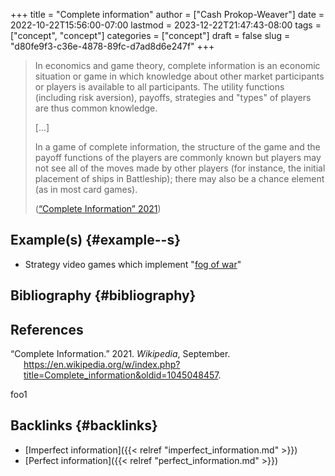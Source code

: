 +++
title = "Complete information"
author = ["Cash Prokop-Weaver"]
date = 2022-10-22T15:56:00-07:00
lastmod = 2023-12-22T21:47:43-08:00
tags = ["concept", "concept"]
categories = ["concept"]
draft = false
slug = "d80fe9f3-c36e-4878-89fc-d7ad8d6e247f"
+++

> In economics and game theory, complete information is an economic situation or game in which knowledge about other market participants or players is available to all participants. The utility functions (including risk aversion), payoffs, strategies and "types" of players are thus common knowledge.
>
> [...]
>
> In a game of complete information, the structure of the game and the payoff functions of the players are commonly known but players may not see all of the moves made by other players (for instance, the initial placement of ships in Battleship); there may also be a chance element (as in most card games).
>
> (<a href="#citeproc_bib_item_1">“Complete Information” 2021</a>)


## Example(s) {#example--s}

-   Strategy video games which implement "[fog of war](https://en.wikipedia.org/wiki/Fog_of_war#In_video_games)"


## Bibliography {#bibliography}

## References

<style>.csl-entry{text-indent: -1.5em; margin-left: 1.5em;}</style><div class="csl-bib-body">
  <div class="csl-entry"><a id="citeproc_bib_item_1"></a>“Complete Information.” 2021. <i>Wikipedia</i>, September. <a href="https://en.wikipedia.org/w/index.php?title=Complete_information&oldid=1045048457">https://en.wikipedia.org/w/index.php?title=Complete_information&#38;oldid=1045048457</a>.</div>
</div>

foo1


## Backlinks {#backlinks}

-   [Imperfect information]({{< relref "imperfect_information.md" >}})
-   [Perfect information]({{< relref "perfect_information.md" >}})
